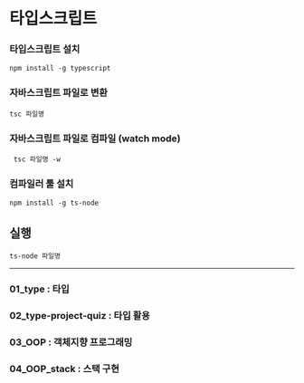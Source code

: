 # 타입스크립트

### 타입스크립트 설치
`` npm install -g typescript ``

### 자바스크립트 파일로 변환
`` tsc 파일명 ``

### 자바스크립트 파일로 컴파일 (watch mode)
`` tsc 파일명 -w``

### 컴파일러 툴 설치
`` npm install -g ts-node ``

## 실행
`` ts-node 파일명 ``

------------------------------------------------

### 01_type :  타입
### 02_type-project-quiz : 타입 활용
### 03_OOP : 객체지향 프로그래밍
### 04_OOP_stack : 스택 구현
